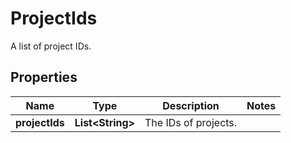 

# ProjectIds

A list of project IDs.
## Properties

Name | Type | Description | Notes
------------ | ------------- | ------------- | -------------
**projectIds** | **List&lt;String&gt;** | The IDs of projects. | 



